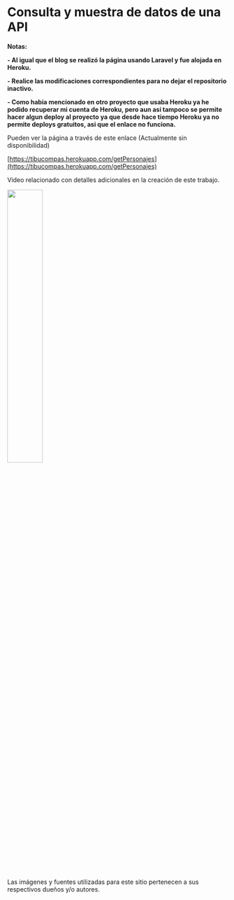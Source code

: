 # Consulta y muestra de datos de una API

<!----Notas---->
**Notas:**

**- Al igual que el blog se realizó la página usando Laravel y fue alojada en Heroku.**

**- Realice las modificaciones correspondientes para no dejar el repositorio inactivo.**

**- Como habia mencionado en otro proyecto que usaba Heroku ya he podido recuperar mi cuenta de Heroku, pero aun asi tampoco se permite hacer algun deploy al proyecto ya que desde hace tiempo Heroku ya no permite deploys gratuitos, asi que el enlace no funciona.**
<!----Separador de las notas---->

<!----Separador---->
Pueden ver la página a través de este enlace (Actualmente sin disponibilidad)

[https://tibucompas.herokuapp.com/getPersonajes](https://tibucompas.herokuapp.com/getPersonajes)

Video relacionado con detalles adicionales en la creación de este trabajo.

[<img src="https://i.ytimg.com/vi/Gn8XFnScJ3U/maxresdefault.jpg" width="40%">](https://www.youtube.com/watch?v=Gn8XFnScJ3U)

Las imágenes y fuentes utilizadas para este sitio pertenecen a sus respectivos dueños y/o autores.
<!----Fin del separador---->
